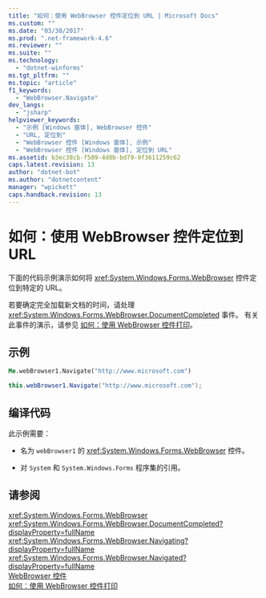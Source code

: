 ```yaml
---
title: "如何：使用 WebBrowser 控件定位到 URL | Microsoft Docs"
ms.custom: ""
ms.date: "03/30/2017"
ms.prod: ".net-framework-4.6"
ms.reviewer: ""
ms.suite: ""
ms.technology: 
  - "dotnet-winforms"
ms.tgt_pltfrm: ""
ms.topic: "article"
f1_keywords: 
  - "WebBrowser.Navigate"
dev_langs: 
  - "jsharp"
helpviewer_keywords: 
  - "示例 [Windows 窗体], WebBrowser 控件"
  - "URL, 定位到"
  - "WebBrowser 控件 [Windows 窗体], 示例"
  - "WebBrowser 控件 [Windows 窗体], 定位到 URL"
ms.assetid: b3ec38cb-f509-4d0b-bd79-9f3611259c62
caps.latest.revision: 13
author: "dotnet-bot"
ms.author: "dotnetcontent"
manager: "wpickett"
caps.handback.revision: 13
---
```

# 如何：使用 WebBrowser 控件定位到 URL
下面的代码示例演示如何将 <xref:System.Windows.Forms.WebBrowser> 控件定位到特定的 URL。  
  
 若要确定完全加载新文档的时间，请处理 <xref:System.Windows.Forms.WebBrowser.DocumentCompleted> 事件。  有关此事件的演示，请参见 [如何：使用 WebBrowser 控件打印](../../../../docs/framework/winforms/controls/how-to-print-with-a-webbrowser-control.md)。  
  
## 示例  
  
```vb  
Me.webBrowser1.Navigate("http://www.microsoft.com")  
```  
  
```csharp  
this.webBrowser1.Navigate("http://www.microsoft.com");  
```  
  
## 编译代码  
 此示例需要：  
  
-   名为 `webBrowser1` 的 <xref:System.Windows.Forms.WebBrowser> 控件。  
  
-   对 `System` 和 `System.Windows.Forms` 程序集的引用。  
  
## 请参阅  
 <xref:System.Windows.Forms.WebBrowser>   
 <xref:System.Windows.Forms.WebBrowser.DocumentCompleted?displayProperty=fullName>   
 <xref:System.Windows.Forms.WebBrowser.Navigating?displayProperty=fullName>   
 <xref:System.Windows.Forms.WebBrowser.Navigated?displayProperty=fullName>   
 [WebBrowser 控件](../../../../docs/framework/winforms/controls/webbrowser-control-windows-forms.md)   
 [如何：使用 WebBrowser 控件打印](../../../../docs/framework/winforms/controls/how-to-print-with-a-webbrowser-control.md)